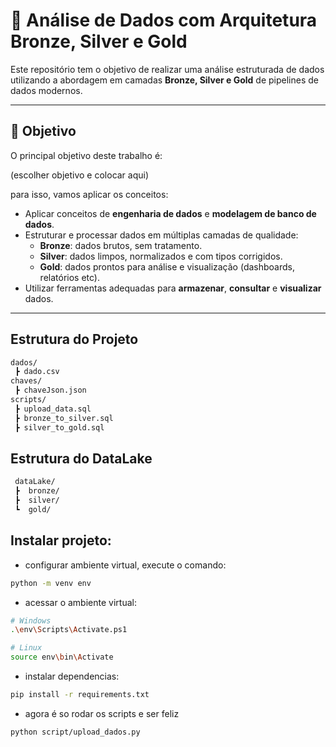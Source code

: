 # 🧠 Análise de Dados com Arquitetura Bronze, Silver e Gold

Este repositório tem o objetivo de realizar uma análise estruturada de dados utilizando a abordagem em camadas **Bronze, Silver e Gold** de pipelines de dados modernos.

---

## 🎯 Objetivo

O principal objetivo deste trabalho é:

(escolher objetivo e colocar aqui)

para isso, vamos aplicar os conceitos:

- Aplicar conceitos de **engenharia de dados** e **modelagem de banco de dados**.
- Estruturar e processar dados em múltiplas camadas de qualidade:
  - **Bronze**: dados brutos, sem tratamento.
  - **Silver**: dados limpos, normalizados e com tipos corrigidos.
  - **Gold**: dados prontos para análise e visualização (dashboards, relatórios etc).
- Utilizar ferramentas adequadas para **armazenar**, **consultar** e **visualizar** dados.

---

## Estrutura do Projeto

```bash
dados/
 ┣ dado.csv
chaves/
 ┣ chaveJson.json
scripts/
 ┣ upload_data.sql
 ┣ bronze_to_silver.sql
 ┣ silver_to_gold.sql

```

## Estrutura do DataLake

```bash
 dataLake/
 ┣  bronze/
 ┣  silver/
 ┗  gold/
```

## Instalar projeto:

- configurar ambiente virtual, execute o comando:

```bash
python -m venv env
```

- acessar o ambiente virtual:

```bash
# Windows
.\env\Scripts\Activate.ps1

# Linux
source env\bin\Activate
```

- instalar dependencias:

```bash
pip install -r requirements.txt
```

- agora é so rodar os scripts e ser feliz

```bash
python script/upload_dados.py
```
